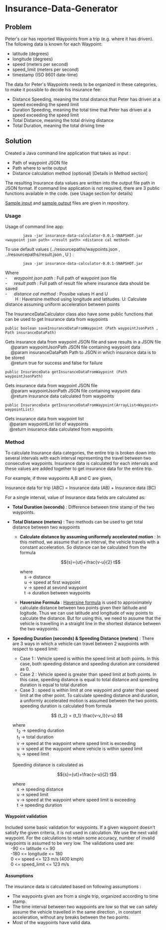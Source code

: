 # Insurance-Data-Generator

## Problem

Peter's car has reported Waypoints from a trip (e.g. where it has driven). The following data is known for each Waypoint:

- latitude (degrees)
- longitude (degrees)
- speed (meters per second)
- speed_limit (meters per second)
- timestamp (ISO 8601 date-time)

The data for Peter's Waypoints needs to be organized in these categories, to make it possible to decide his insurance fee:

- Distance Speeding, meaning the total distance that Peter has driven at a speed exceeding the speed limit
- Duration Speeding, meaning the total time that Peter has driven at a speed exceeding the speed limit
- Total Distance, meaning the total driving distance
- Total Duration, meaning the total driving time

## Solution

Created a Java command line application that takes as input :  <br />
- Path of waypoint JSON file
- Path where to write output 
- Distance calculation method (optional) [Details in Method section] 


The resulting Insurance data values are written into the output file path in JSON format. 
If command line application is not required, there are 3 public functions available in the code. (see Usage section for details)

[Sample input](./sample%20data/sample%20input.json) and [sample output](./sample%20data/sample%20result.json) files are given in repository.

### Usage

Usage of command line app:
```
        java -jar insurance-data-calculator-0.0.1-SNAPSHOT.jar <waypoint json path> <result path> <distance cal method>
```
To use default values (../resourcepaths/waypoints.json ,  ../resourcepaths/result.json , U ) :
```
        java -jar insurance-data-calculator-0.0.1-SNAPSHOT.jar
```
  Where <br />
    - &emsp; *waypoint json path*  : Full path of waypoint json file <br />
    - &emsp; *result path*         : Full path of result file where insurance data should be saved <br />
    - &emsp; *distance cal method* : Possibe values H and U <br />
    &emsp;&emsp; H : Haversine method using longitude and latitudes. U: Calculate distance assuming uniform acceleration between points <br />

The InsuranceDataCalculator class also have some public functions that can be used to get Insurance data from waypoints
```
public boolean saveInsuranceDataFromWaypoint (Path waypointJsonPath , Path insuranceDataPath)
```
Gets insurance data from waypoint JSON file and save results in a JSON file <br />
&emsp; @param  waypointJsonPath   JSON file containing waypoint data <br />
&emsp; @param  insuranceDataPath   Path to JSON in which insurance data is to be stored <br />
&emsp; @return true for success and false for failure <br />

```
public InsuranceData getInsuranceDataFromWaypoint (Path waypointJsonPath) 
```
Gets insurance data from waypoint JSON file <br />
&emsp; @param  waypointJsonPath   JSON file containing waypoint data <br />
&emsp; @return insurance data calculated from waypoints <br />

```
public InsuranceData getInsuranceDataFromWaypoint(ArrayList<Waypoint> waypointList)
```
 Gets insurance data from waypoint list <br />
 &emsp;@param  waypointList   list of waypoints <br />
 &emsp;@return insurance data calculated from waypoints <br />

### Method

To calculate Insurance data categories, the entire trip is broken down into several intervals with each interval representing the travel between two consecutive 
waypoints. Insurance data is calculated for each intervals and these values are added together to get insurance data for the entire trip. 


For example, if three waypoints A,B and C are given,


Insurance  data for trip (ABC)  =   Insurance data (AB) + Insurance data (BC)


For a single interval, value of Insurance data fields are calculated as:
- **Total Duration (seconds)** : Difference between time stamp of the two waypoints. 


- **Total Distance (meters)** : Two methods can be used to get total distance between two waypoints
  - **Calculate distance by assuming uniformely accelerated motion** : In this method, we assume that in an interval, the vehicle travels with
    a constant acceleration. So distance can be calculated from the formula
    
     $${s}={ut}+\frac{v-u}{2} t$$
     
     where <br /> 
     &emsp;s -> distance <br />
     &emsp;u -> speed at first waypoint <br />
     &emsp;v -> speed at sevond waypoint <br />
     &emsp;t -> duration between waypoints <br />
     
  - **Haversine Formula** : [Haversine formula](https://en.wikipedia.org/wiki/Haversine_formula)  is used to approximately calculate distance between two points given their latitude and
  logitude. Thus we can use latitude and longitude of way points to calculate the distance. But for using this, we need to assume that the vehicle is travelling in a straight
  line in the shortest distance between the two waypoints.


- **Speeding Duration (seconds) & Speeding Distance (meters)**  : There are 3 ways in which a vehicle can travel between 2 waypoints with respect to speed limit:
  - Case 1 : Vehicle speed is within the speed limit at both points. In this case, both speeding distance and speeding duration are considered as 0.
  - Case 2 : Vehicle speed is greater than speed limit at both points. In this case, speeding distance is equal to total distance and speeding duration is equal to total duration
  - Case 3 : speed is within limit at one waypoint and grater than speed limit at the other point. To calculate speeding distance and duration, a uniformly
  accelerated motion is assumed between the two points.  speeding duration is calculated from formula 
  
  $$ {t_2} = {t_1} \frac{v-v_l}{v-u} $$
     
     where <br /> 
     &emsp;t<sub>2</sub> -> speeding duration <br />
     &emsp;t<sub>1</sub> -> total duration <br />
     &emsp;v -> speed at the waypoint where speed limit is exceeding <br />
     &emsp;u -> speed at the waypoint where vehicle is within speed limit <br />
     &emsp;v<sub>l</sub> -> speed limit <br />
     
     Speeding distance is calculated as <br />
     
  $${s}={ut}+\frac{v-u}{2} t$$
     
     where <br /> 
     &emsp;s -> speeding distance <br />
     &emsp;u -> speed limit <br />
     &emsp;v -> speed at the waypoint where speed limit is exceeding <br />
     &emsp;t -> speeding duration <br />
     
#### Waypoint validation

Included some basic validation for waypoints. If a given waypoint doesn't satisfy the given criteria, it is not used in calculation. We use the next valid waypoint. For the calculations to retain some accuracy, number of invalid waypoints is assumed to be very low. The validations used are: <br />
&emsp; -90 <= latitude <= 90 <br />
&emsp; -180 <= longitude <= 180 <br />
&emsp; 0 <= speed <= 123 m/s (400 kmph) <br />
&emsp; 0 <= speed_limit <= 123 m/s 


#### Assumptions

The insurance data is calculated based on following assumptions :
- The waypoints given are from a single trip, organized according to time stamp.
- The time interval between two waypoints are low so that we can safely assume the vehicle travelled in the same direction , in constant acceleration, without any breaks between the two points.
- Most of the waypoints have valid data. 

